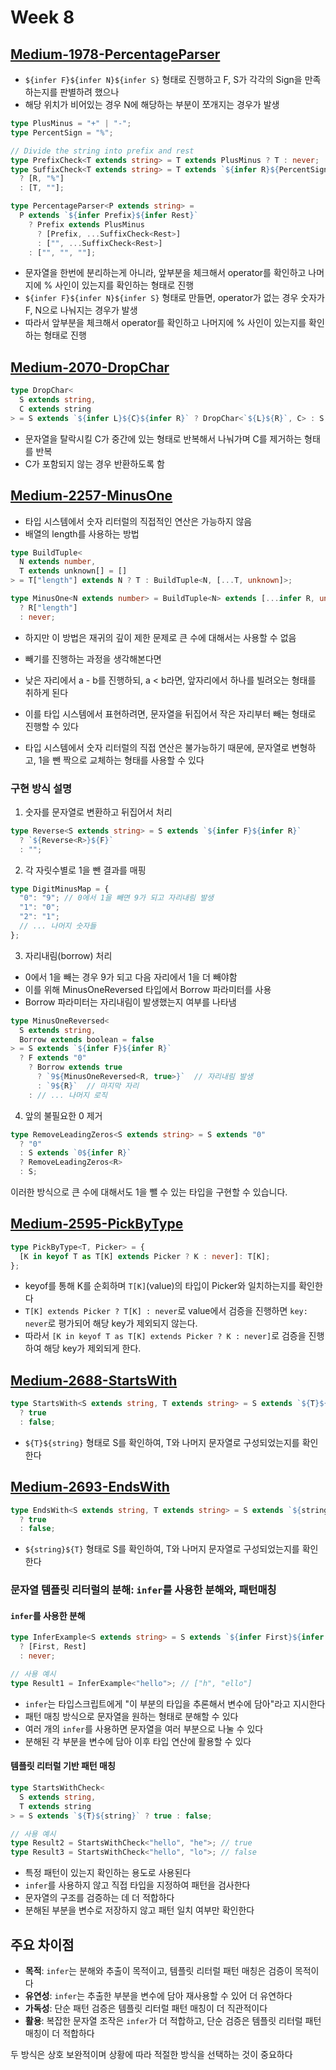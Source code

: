 # Week 8

## [Medium-1978-PercentageParser](./medium/1978-percentage-parser.ts)

- `${infer F}${infer N}${infer S}` 형태로 진행하고 F, S가 각각의 Sign을 만족하는지를 판별하려 했으나
- 해당 위치가 비어있는 경우 N에 해당하는 부분이 쪼개지는 경우가 발생

```ts
type PlusMinus = "+" | "-";
type PercentSign = "%";

// Divide the string into prefix and rest
type PrefixCheck<T extends string> = T extends PlusMinus ? T : never;
type SuffixCheck<T extends string> = T extends `${infer R}${PercentSign}`
  ? [R, "%"]
  : [T, ""];

type PercentageParser<P extends string> =
  P extends `${infer Prefix}${infer Rest}`
    ? Prefix extends PlusMinus
      ? [Prefix, ...SuffixCheck<Rest>]
      : ["", ...SuffixCheck<Rest>]
    : ["", "", ""];
```

- 문자열을 한번에 분리하는게 아니라, 앞부분을 체크해서 operator를 확인하고 나머지에 % 사인이 있는지를 확인하는 형태로 진행
- `${infer F}${infer N}${infer S}` 형태로 만들면, operator가 없는 경우 숫자가 F, N으로 나눠지는 경우가 발생
- 따라서 앞부분을 체크해서 operator를 확인하고 나머지에 % 사인이 있는지를 확인하는 형태로 진행

## [Medium-2070-DropChar](./medium/2070-drop-char.ts)

```ts
type DropChar<
  S extends string,
  C extends string
> = S extends `${infer L}${C}${infer R}` ? DropChar<`${L}${R}`, C> : S;
```

- 문자열을 탈락시킬 C가 중간에 있는 형태로 반복해서 나눠가며 C를 제거하는 형태를 반복
- C가 포함되지 않는 경우 반환하도록 함

## [Medium-2257-MinusOne](./medium/2257-minus-one.ts)

- 타입 시스템에서 숫자 리터럴의 직접적인 연산은 가능하지 않음
- 배열의 length를 사용하는 방법

```ts
type BuildTuple<
  N extends number,
  T extends unknown[] = []
> = T["length"] extends N ? T : BuildTuple<N, [...T, unknown]>;

type MinusOne<N extends number> = BuildTuple<N> extends [...infer R, unknown]
  ? R["length"]
  : never;
```

- 하지만 이 방법은 재귀의 깊이 제한 문제로 큰 수에 대해서는 사용할 수 없음

- 빼기를 진행하는 과정을 생각해본다면
- 낮은 자리에서 a - b를 진행하되, a < b라면, 앞자리에서 하나를 빌려오는 형태를 취하게 된다
- 이를 타입 시스템에서 표현하려면, 문자열을 뒤집어서 작은 자리부터 빼는 형태로 진행할 수 있다
- 타입 시스템에서 숫자 리터럴의 직접 연산은 불가능하기 때문에, 문자열로 변형하고, 1을 뺀 짝으로 교체하는 형태를 사용할 수 있다

### 구현 방식 설명

1. 숫자를 문자열로 변환하고 뒤집어서 처리

```ts
type Reverse<S extends string> = S extends `${infer F}${infer R}`
  ? `${Reverse<R>}${F}`
  : "";
```

2. 각 자릿수별로 1을 뺀 결과를 매핑

```ts
type DigitMinusMap = {
  "0": "9"; // 0에서 1을 빼면 9가 되고 자리내림 발생
  "1": "0";
  "2": "1";
  // ... 나머지 숫자들
};
```

3. 자리내림(borrow) 처리

- 0에서 1을 빼는 경우 9가 되고 다음 자리에서 1을 더 빼야함
- 이를 위해 MinusOneReversed 타입에서 Borrow 파라미터를 사용
- Borrow 파라미터는 자리내림이 발생했는지 여부를 나타냄

```ts
type MinusOneReversed<
  S extends string,
  Borrow extends boolean = false
> = S extends `${infer F}${infer R}`
  ? F extends "0"
    ? Borrow extends true
      ? `9${MinusOneReversed<R, true>}`  // 자리내림 발생
      : `9${R}`  // 마지막 자리
    : // ... 나머지 로직
```

4. 앞의 불필요한 0 제거

```ts
type RemoveLeadingZeros<S extends string> = S extends "0"
  ? "0"
  : S extends `0${infer R}`
  ? RemoveLeadingZeros<R>
  : S;
```

이러한 방식으로 큰 수에 대해서도 1을 뺄 수 있는 타입을 구현할 수 있습니다.

## [Medium-2595-PickByType](./medium/2595-pick-by-type.ts)

```ts
type PickByType<T, Picker> = {
  [K in keyof T as T[K] extends Picker ? K : never]: T[K];
};
```

- keyof를 통해 K를 순회하며 `T[K]`(value)의 타입이 Picker와 일치하는지를 확인한다
- `T[K] extends Picker ? T[K] : never`로 value에서 검증을 진행하면 `key: never`로 평가되어 해당 key가 제외되지 않는다.
- 따라서 `[K in keyof T as T[K] extends Picker ? K : never]`로 검증을 진행하여 해당 key가 제외되게 한다.

## [Medium-2688-StartsWith](./medium/2688-starts-with.ts)

```ts
type StartsWith<S extends string, T extends string> = S extends `${T}${string}`
  ? true
  : false;
```

- `${T}${string}` 형태로 S를 확인하여, T와 나머지 문자열로 구성되었는지를 확인한다

## [Medium-2693-EndsWith](./medium/2693-ends-with.ts)

```ts
type EndsWith<S extends string, T extends string> = S extends `${string}${T}`
  ? true
  : false;
```

- `${string}${T}` 형태로 S를 확인하여, T와 나머지 문자열로 구성되었는지를 확인한다

### 문자열 템플릿 리터럴의 분해: `infer`를 사용한 분해와, 패턴매칭

#### `infer`를 사용한 분해

```ts
type InferExample<S extends string> = S extends `${infer First}${infer Rest}`
  ? [First, Rest]
  : never;

// 사용 예시
type Result1 = InferExample<"hello">; // ["h", "ello"]
```

- `infer`는 타입스크립트에게 "이 부분의 타입을 추론해서 변수에 담아"라고 지시한다
- 패턴 매칭 방식으로 문자열을 원하는 형태로 분해할 수 있다
- 여러 개의 `infer`를 사용하면 문자열을 여러 부분으로 나눌 수 있다
- 분해된 각 부분을 변수에 담아 이후 타입 연산에 활용할 수 있다

#### 템플릿 리터럴 기반 패턴 매칭

```ts
type StartsWithCheck<
  S extends string,
  T extends string
> = S extends `${T}${string}` ? true : false;

// 사용 예시
type Result2 = StartsWithCheck<"hello", "he">; // true
type Result3 = StartsWithCheck<"hello", "lo">; // false
```

- 특정 패턴이 있는지 확인하는 용도로 사용된다
- `infer`를 사용하지 않고 직접 타입을 지정하여 패턴을 검사한다
- 문자열의 구조를 검증하는 데 더 적합하다
- 분해된 부분을 변수로 저장하지 않고 패턴 일치 여부만 확인한다

## 주요 차이점

- **목적**: `infer`는 분해와 추출이 목적이고, 템플릿 리터럴 패턴 매칭은 검증이 목적이다
- **유연성**: `infer`는 추출한 부분을 변수에 담아 재사용할 수 있어 더 유연하다
- **가독성**: 단순 패턴 검증은 템플릿 리터럴 패턴 매칭이 더 직관적이다
- **활용**: 복잡한 문자열 조작은 `infer`가 더 적합하고, 단순 검증은 템플릿 리터럴 패턴 매칭이 더 적합하다

두 방식은 상호 보완적이며 상황에 따라 적절한 방식을 선택하는 것이 중요하다
